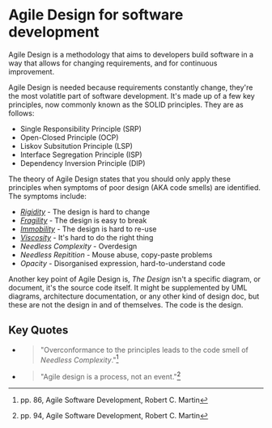 # Agile Design for software development

Agile Design is a methodology that aims to developers build software in a way that allows for changing requirements, and for continuous improvement.

Agile Design is needed because requirements constantly change, they're the most volatitle part of software development. It's made up of a few key principles, now commonly known as the SOLID principles. They are as follows:

- Single Responsibility Principle (SRP)
- Open-Closed Principle (OCP)
- Liskov Subsitution Principle (LSP)
- Interface Segregation Principle (ISP)
- Dependency Inversion Principle (DIP)

The theory of Agile Design states that you should only apply these principles when symptoms of poor design (AKA code smells) are identified. The symptoms include:

- _[Rigidity](./rigidity.md)_ - The design is hard to change
- _[Fragility](./fragility.md)_ - The design is easy to break
- _[Immobility](./immobility.md)_ - The design is hard to re-use
- _[Viscosity](./viscosity-a-code-smell.md)_ - It's hard to do the right thing
- _Needless Complexity_ - Overdesign
- _Needless Repitition_ - Mouse abuse, copy-paste problems
- _Opacity_ - Disorganised expression, hard-to-understand code

Another key point of Agile Design is, _The Design_ isn't a specific diagram, or document, it's the source code itself. It might be supplemented by UML diagrams, architecture documentation, or any other kind of design doc, but these are not the design in and of themselves. The code is the design.

## Key Quotes

- > "Overconformance to the principles leads to the code smell of _Needless Complexity_."[^1]
- > "Agile design is a process, not an event."[^2]

[^1]: pp. 86, Agile Software Development, Robert C. Martin

[^2]: pp. 94, Agile Software Development, Robert C. Martin
